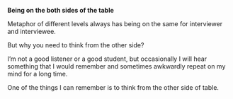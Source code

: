 **Being on the both sides of the table**

Metaphor of different levels always has being on the same for interviewer and interviewee. 

But why you need to think from the other side?

I’m not a good listener or a good student, but occasionally I will hear something that I would remember and sometimes awkwardly repeat on my mind for a long time. 

One of the things I can remember is to think from the other side of table. 